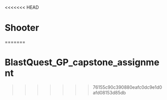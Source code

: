 <<<<<<< HEAD
# Shooter
=======
# BlastQuest_GP_capstone_assignment
>>>>>>> 76155c90c390880eafc0dc9e1d0afd08153d85db
